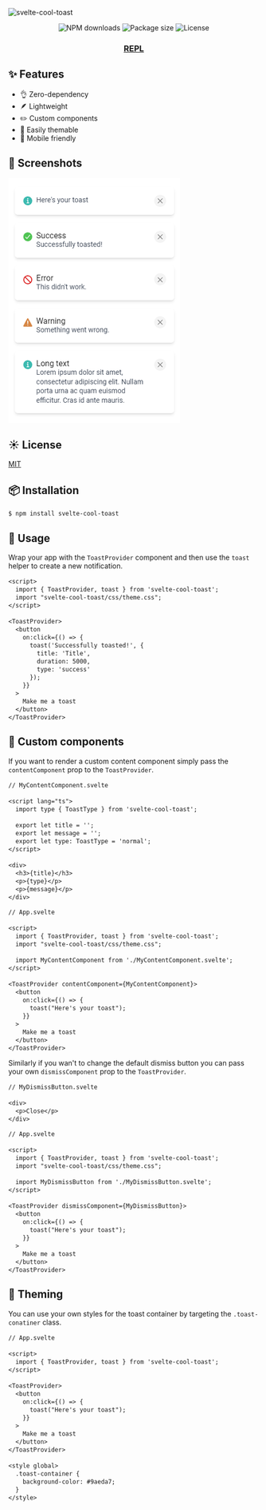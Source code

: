 ![svelte-cool-toast](https://socialify.git.ci/carlos-dubon/svelte-cool-toast/image?description=1&font=Raleway&forks=1&issues=1&language=1&logo=https%3A%2F%2Fraw.githubusercontent.com%2Fcarlos-dubon%2Fsvelte-cool-toast%2Fc2af101829d66d624301a972edc63276db362268%2F.github%2Freadme%2Flogo.svg&name=1&owner=1&pattern=Plus&stargazers=1&theme=Light)

<p align="center">
<img src="https://img.shields.io/npm/dt/svelte-cool-toast" alt="NPM downloads">
<img src="https://img.shields.io/bundlephobia/minzip/svelte-cool-toast" alt="Package size">
<img src="https://img.shields.io/github/license/carlos-dubon/svelte-cool-toast" alt="License">
</p>

<h3 align="center">
   <a href="https://svelte.dev/repl/46c3c3c8943e4752a380ce019fb99739?version=3.49.0" >
 REPL
  </a>
</h3>

## ✨ Features

- 👌 Zero-dependency
- 🪶 Lightweight
- ✏️ Custom components
- 🎨 Easily themable
- 📱 Mobile friendly

## 📸 Screenshots

![Screenshots](.github/readme/examples.png)

## ☀️ License

[MIT](./LICENSE)

## 📦 Installation

```
$ npm install svelte-cool-toast
```

## 🔨 Usage

Wrap your app with the `ToastProvider` component and then use the `toast` helper to create a new notification.

```Svelte
<script>
  import { ToastProvider, toast } from 'svelte-cool-toast';
  import "svelte-cool-toast/css/theme.css";
</script>

<ToastProvider>
  <button
    on:click={() => {
      toast('Successfully toasted!', {
        title: 'Title',
        duration: 5000,
        type: 'success'
      });
    }}
  >
    Make me a toast
  </button>
</ToastProvider>

```

## 🍱 Custom components

If you want to render a custom content component simply pass the `contentComponent` prop to the `ToastProvider`.

```Svelte
// MyContentComponent.svelte

<script lang="ts">
  import type { ToastType } from 'svelte-cool-toast';

  export let title = '';
  export let message = '';
  export let type: ToastType = 'normal';
</script>

<div>
  <h3>{title}</h3>
  <p>{type}</p>
  <p>{message}</p>
</div>

```

```Svelte
// App.svelte

<script>
  import { ToastProvider, toast } from 'svelte-cool-toast';
  import "svelte-cool-toast/css/theme.css";

  import MyContentComponent from './MyContentComponent.svelte';
</script>

<ToastProvider contentComponent={MyContentComponent}>
  <button
    on:click={() => {
      toast("Here's your toast");
    }}
  >
    Make me a toast
  </button>
</ToastProvider>

```

Similarly if you wan't to change the default dismiss button you can pass your own `dismissComponent` prop to the `ToastProvider`.

```Svelte
// MyDismissButton.svelte

<div>
  <p>Close</p>
</div>

```

```Svelte
// App.svelte

<script>
  import { ToastProvider, toast } from 'svelte-cool-toast';
  import "svelte-cool-toast/css/theme.css";

  import MyDismissButton from './MyDismissButton.svelte';
</script>

<ToastProvider dismissComponent={MyDismissButton}>
  <button
    on:click={() => {
      toast("Here's your toast");
    }}
  >
    Make me a toast
  </button>
</ToastProvider>
```

## 🎨 Theming

You can use your own styles for the toast container by targeting the `.toast-conatiner` class.

```Svelte
// App.svelte

<script>
  import { ToastProvider, toast } from 'svelte-cool-toast';
</script>

<ToastProvider>
  <button
    on:click={() => {
      toast("Here's your toast");
    }}
  >
    Make me a toast
  </button>
</ToastProvider>

<style global>
  .toast-container {
    background-color: #9aeda7;
  }
</style>

```
